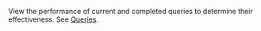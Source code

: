View the performance of current and completed queries to determine their effectiveness. See [Queries](ajr1640280560519.md).

